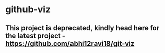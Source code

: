 # github-viz
## This project is deprecated, kindly head here for the latest project - https://github.com/abhi12ravi18/git-viz

